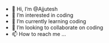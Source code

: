 - 👋 Hi, I’m @Ajjutesh
- 👀 I’m interested in coding
- 🌱 I’m currently learning coding
- 💞️ I’m looking to collaborate on coding
- 📫 How to reach me ...

<!---
Ajjutesh/Ajjutesh is a ✨ special ✨ repository because its `README.md` (this file) appears on your GitHub profile.
You can click the Preview link to take a look at your changes.
--->

